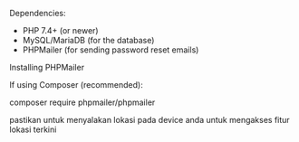 Dependencies:
- PHP 7.4+ (or newer)
- MySQL/MariaDB (for the database)
- PHPMailer (for sending password reset emails)

Installing PHPMailer

If using Composer (recommended):

composer require phpmailer/phpmailer

pastikan untuk menyalakan lokasi pada device anda untuk mengakses fitur lokasi terkini